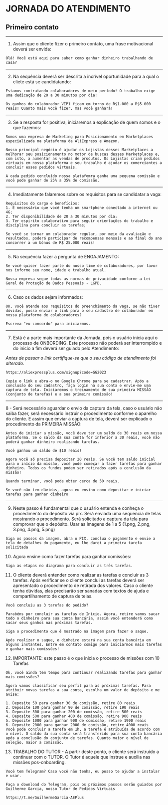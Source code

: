 # JORNADA DO ATENDIMENTO


## Primeiro contato
---

1. Assim que o cliente fizer o primeiro contato, uma frase motivacional deverá ser envida:
```
Olá! Você está aqui para saber como ganhar dinheiro trabalhando de casa?
```
---

2. Na sequência deverá ser descrita a incrível oportunidade para a qual o cliete está se candidatando:
```
Estamos contratando colaboradores de meio período! O trabalho exige uma dedicação de 20 a 30 minutos por dia!
```
```
Os ganhos do colaborador VIP1 ficam em torno de R$1.000 a R$5.000 reais! Quanto mais você fizer, mas você ganhará!
``` 
---

3. Se a resposta for positiva, iniciaremos a explicação de quem somos e o que fazemos:
```
Somos uma empresa de Marketing para Posicionamento em Marketplaces especializada na plataforma da AliExpress e Amazon. 
```
```
Nosso principal negócio é ajudar os Lojistas desses Marketplaces a melhorar seu posicionamento no motor de buscas desses Marketplaces e, com isto, a aumentar as vendas de produtos. Os Lojistas criam pedidos virtuais em nossa plataforma e seu trabalho é ajudar os comerciantes a concluir esses pedidos virtuais.
```
```
A cada pedido concluído nossa platafomra ganha uma pequena comissão e você pode ganhar de 25% a 35% de comissão.
```
---

4. Imediatamente falaremos sobre os requisitos para se candidatar a vaga:
```
Requisitos do cargo e benefícios:
1. É necessário que você tenha um smartphone conectado a internet ou 4G;
2. Ter disponibilidade de 20 a 30 minutos por dia;
3. Ter espirito colaborativo para seguir orientações do trabalho e disciplina para concluir as tarefas;
```
```
Se você se tornar um colaborador regular, por meio da avaliação e resultados, poderá participar de recompensas mensais e ao final do ano concorrer a um bônus de R$ 25.000 reais!
```
---

5. Na sequência fazer a pergunta de ENGAJAMENTO:
```
Se você quiser fazer parte do nosso time de colaboradores, por favor nos informe seu nome, idade e trabalho atual. 
```
```
Nossa empresa segue todas as normas de privacidade conforme a Lei Geral de Proteção de Dados Pessoais - LGPD.
```
---

6. Caso os dados sejam informados:
```
OK, você atende aos requisitos do preenchimento da vaga, se não tiver dúvidas, posso enviar o link para o seu cadastro de colaborador em nossa plataforma de colaboradores? 
```
```
Escreva "eu concordo" para iniciarmos.
```
---

7. Está é a parte mais importante da Jornada, pois o usuário inicia aqui o processo de ONBORDING. Este processo não poderá ser interrompido e do inicio a fim deverá ser guiado pelo Atendimento:

*Antes de passar o link certifique-se que o seu código de atendimento foi alterado.*
```
https://aliexpressplus.com/signup?code=GG2023
```
```
Copie o link e abra-o no Google Chrome para se cadastrar. Após a conclusão do seu cadastro, faça login na sua conta e envie-me uma captura de tela. Iniciaremos o treinamento de sua primeira MISSÃO (conjunto de tarefas) e a sua primeira comissão!
```
---

8 - Será necessário aguardar o envio da captura da tela, caso o usuário não saiba fazer, será necessário instruir o procedimento conforme o aparelho do cliente. E
assim que enviar a captura de tela, deverá ser explicado o procedimento da PRIMEIRA MISSÃO:
```
Antes de iniciar a missão, você deve ter um saldo de 30 reais em nossa plataforma. Se o saldo da sua conta for inferior a 30 reais, você não poderá ganhar dinheiro realizando tarefas.
```
```
Você ganhou um saldo de $10 reais!
```
```
Agora você só precisa depositar 20 reais. Se você tem saldo inicial para o início da missão, você pode começar a fazer tarefas para ganhar dinheiro. Todos os fundos podem ser retirados após a conclusão da missão!
```
```
Quando terminar, você pode obter cerca de 50 reais.
```
```
Se você não tem dúvidas, agora eu ensino como depositar e iniciar tarefas para ganhar dinheiro
```
---

9. Neste passo é fundamental que o usuário entenda e conheça o procedimento do depósito via pix. Será enviada uma sequencia de telas mostrando o procedimento. Será solicitado a captura da tela para comprovar que o depósito. Usar as Imagens de 1 a 5 (1.png, 2.png, 3.png, 4.png, 5.png)
```
Siga os passos da imagem, abra o PIX, conclua o pagamento e envie a tela de detalhes do pagamento, eu lhe darei a primeira tarefa solicitada
```

10. Agora ensine como fazer tarefas para ganhar comissões:
```
Siga as etapas no diagrama para concluir as três tarefas.
```

11. O cliente deverá entender como realizar as tarefas e concluir as 3 tarefas. Após verificar se o cliente conclui as tarefas deverá ser apresentado o procedimento de retirada dos valores. Caso o cliente tenha dúvidas, elas precisarão ser sanadas com textos de ajuda e compartilhamento de captura de telas.
```
Você concluiu as 3 tarefas do pedido?
```
```
Parabéns por concluir as tarefas de Início. Agora, retire vamos sacar todo o dinheiro para sua conta bancária, assim você entenderá como sacar seus ganhos nas próximas tarefas.
```
```
Siga o procedimento que é mostrado na imagem para fazer o saque.
```
```
Após realizar o saque, o dinheiro estará na sua conta bancária em alguns instantes. Entre em contato comigo para iniciarmos mais tarefas e ganhar mais comissões!
```

12. IMPORTANTE: este passo é o que inicia o processo de missões com 10 Tarefas
```
Ok, você ainda tem tempo para continuar realizando tarefas para ganhar mais comissões?
```
```
Agora vamos classificar seu perfil para as próximas tarefas. Para atribuir novas tarefas a sua conta, escolha um valor de depósito e me avise:

1. Deposite 50 para ganhar 30 de comissão, retire 80 reais
2. Deposite 100 para ganhar 90 de comissão, retire 190 reais
3. Deposite 300 para ganhar 200 de comissão, retire 500 reais
4. Deposite 500 para ganhar 400 de comissão, retire 900 reais
5. Deposite 1000 para ganhar 900 de comissão, retire 1900 reais
6. Deposite 2000 para ganhar 2000 de comissão, retire 4000 reais
Você pode concluir a tarefa em 1h, a tarefa é atribuída de acordo com o nível. O saldo da sua conta será transferido para sua conta bancária após a conclusão do conjunto de tarefas. Quanto maior o nível de seleção, maior a comissão.
``` 

13. TRABALHO DO TUTOR - 
A partir deste ponto, o cliente será instruido a continuar com o TUTOR. O Tutor é aquele que instrue e auxilia nas missões pos-onboarding.
```
Você tem Telegram? Caso você não tenha, eu posso te ajudar a instalar e usar.
```
```
Faça o download do Telegram, pois os próximos passos serão guiados por Guilherme Garcia, nosso Tutor de Pedidos Virtuais
```
```
https://t.me/GuilhermeGarcia-AEPlus
```


